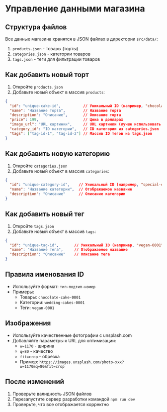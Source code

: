 # Управление данными магазина

## Структура файлов

Все данные магазина хранятся в JSON файлах в директории `src/data/`:

1. `products.json` - товары (торты)
2. `categories.json` - категории товаров
3. `tags.json` - теги для фильтрации товаров

## Как добавить новый торт

1. Откройте `products.json`
2. Добавьте новый объект в массив `products`:
```json
{
  "id": "unique-cake-id",          // Уникальный ID (например, "chocolate-cake-0004")
  "name": "Название торта",        // Название торта
  "description": "Описание",       // Описание торта
  "price": 199,                    // Цена в долларах
  "image_url": "URL картинки",     // URL картинки (лучше использовать unsplash.com)
  "category_id": "ID категории",   // ID категории из categories.json
  "tags": ["tag-id-1", "tag-id-2"] // Массив ID тегов из tags.json
}
```

## Как добавить новую категорию

1. Откройте `categories.json`
2. Добавьте новый объект в массив `categories`:
```json
{
  "id": "unique-category-id",    // Уникальный ID (например, "special-cakes-0001")
  "name": "Название категории",  // Отображаемое название
  "description": "Описание"      // Описание категории
}
```

## Как добавить новый тег

1. Откройте `tags.json`
2. Добавьте новый объект в массив `tags`:
```json
{
  "id": "unique-tag-id",       // Уникальный ID (например, "vegan-0001")
  "name": "Название тега",     // Отображаемое название
  "description": "Описание"    // Описание тега
}
```

## Правила именования ID

- Используйте формат: `тип-подтип-номер`
- Примеры:
  - Товары: `chocolate-cake-0001`
  - Категории: `wedding-cakes-0001`
  - Теги: `vegan-0001`

## Изображения

- Используйте качественные фотографии с unsplash.com
- Добавляйте параметры к URL для оптимизации:
  - `w=1170` - ширина
  - `q=80` - качество
  - `fit=crop` - обрезка
  - Пример: `https://images.unsplash.com/photo-xxx?w=1170&q=80&fit=crop`

## После изменений

1. Проверьте валидность JSON файлов
2. Перезапустите сервер разработки командой `npm run dev`
3. Проверьте, что все отображается корректно
